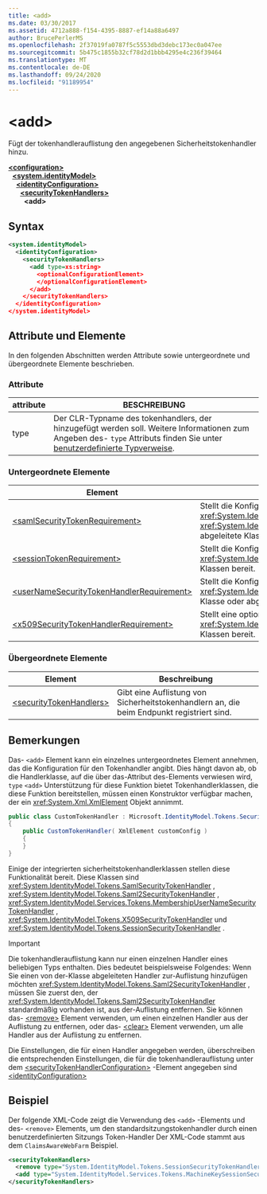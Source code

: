 ```yaml
---
title: <add>
ms.date: 03/30/2017
ms.assetid: 4712a888-f154-4395-8887-ef14a88a6497
author: BrucePerlerMS
ms.openlocfilehash: 2f37019fa0787f5c5553dbd3debc173ec0a047ee
ms.sourcegitcommit: 5b475c1855b32cf78d2d1bbb4295e4c236f39464
ms.translationtype: MT
ms.contentlocale: de-DE
ms.lasthandoff: 09/24/2020
ms.locfileid: "91189954"
---
```

# \<add>

Fügt der tokenhandlerauflistung den angegebenen Sicherheitstokenhandler hinzu.  
  
[**\<configuration>**](../configuration-element.md)\
&nbsp;&nbsp;[**\<system.identityModel>**](system-identitymodel.md)\
&nbsp;&nbsp;&nbsp;&nbsp;[**\<identityConfiguration>**](identityconfiguration.md)\
&nbsp;&nbsp;&nbsp;&nbsp;&nbsp;&nbsp;[**\<securityTokenHandlers>**](securitytokenhandlers.md)\
&nbsp;&nbsp;&nbsp;&nbsp;&nbsp;&nbsp;&nbsp;&nbsp;**\<add>**  
  
## <a name="syntax"></a>Syntax  
  
```xml  
<system.identityModel>  
  <identityConfiguration>  
    <securityTokenHandlers>  
      <add type=xs:string>  
        <optionalConfigurationElement>  
        </optionalConfigurationElement>  
      </add>  
    </securityTokenHandlers>  
  </identityConfiguration>  
</system.identityModel>  
```  
  
## <a name="attributes-and-elements"></a>Attribute und Elemente  

 In den folgenden Abschnitten werden Attribute sowie untergeordnete und übergeordnete Elemente beschrieben.  
  
### <a name="attributes"></a>Attribute  
  
|attribute|BESCHREIBUNG|  
|---------------|-----------------|  
|type|Der CLR-Typname des tokenhandlers, der hinzugefügt werden soll. Weitere Informationen zum Angeben des- `type` Attributs finden Sie unter [benutzerdefinierte Typverweise](/previous-versions/windows-identity-foundation/gg638728(v=msdn.10)#custom-type-references).|  
  
### <a name="child-elements"></a>Untergeordnete Elemente  
  
|Element|Beschreibung|  
|-------------|-----------------|  
|[\<samlSecurityTokenRequirement>](samlsecuritytokenrequirement.md)|Stellt die Konfiguration für die- <xref:System.IdentityModel.Tokens.SamlSecurityTokenHandler> Klasse, die- <xref:System.IdentityModel.Tokens.Saml2SecurityTokenHandler> Klasse oder eine abgeleitete Klasse einer dieser Klassen bereit.|  
|[\<sessionTokenRequirement>](sessiontokenrequirement.md)|Stellt die Konfiguration für die- <xref:System.IdentityModel.Tokens.SessionSecurityTokenHandler> Klasse oder abgeleitete Klassen bereit.|  
|[\<userNameSecurityTokenHandlerRequirement>](usernamesecuritytokenhandlerrequirement.md)|Stellt die Konfiguration für die- <xref:System.IdentityModel.Services.Tokens.MembershipUserNameSecurityTokenHandler> Klasse oder abgeleitete Klassen bereit.|  
|[\<x509SecurityTokenHandlerRequirement>](x509securitytokenhandlerrequirement.md)|Stellt eine optionale Konfiguration für die- <xref:System.IdentityModel.Tokens.X509SecurityTokenHandler> Klasse oder abgeleitete Klassen bereit.|  
  
### <a name="parent-elements"></a>Übergeordnete Elemente  
  
|Element|Beschreibung|  
|-------------|-----------------|  
|[\<securityTokenHandlers>](securitytokenhandlers.md)|Gibt eine Auflistung von Sicherheitstokenhandlern an, die beim Endpunkt registriert sind.|  
  
## <a name="remarks"></a>Bemerkungen  

 Das- `<add>` Element kann ein einzelnes untergeordnetes Element annehmen, das die Konfiguration für den Tokenhandler angibt. Dies hängt davon ab, ob die Handlerklasse, auf die über das-Attribut des-Elements verwiesen wird, `type` `<add>` Unterstützung für diese Funktion bietet Tokenhandlerklassen, die diese Funktion bereitstellen, müssen einen Konstruktor verfügbar machen, der ein <xref:System.Xml.XmlElement> Objekt annimmt.  

```csharp  
public class CustomTokenHandler : Microsoft.IdentityModel.Tokens.SecurityTokenHandler  
{  
    public CustomTokenHandler( XmlElement customConfig )  
    {  
    }  
}  
```  
  
 Einige der integrierten sicherheitstokenhandlerklassen stellen diese Funktionalität bereit. Diese Klassen sind <xref:System.IdentityModel.Tokens.SamlSecurityTokenHandler> , <xref:System.IdentityModel.Tokens.Saml2SecurityTokenHandler> , <xref:System.IdentityModel.Services.Tokens.MembershipUserNameSecurityTokenHandler> , <xref:System.IdentityModel.Tokens.X509SecurityTokenHandler> und <xref:System.IdentityModel.Tokens.SessionSecurityTokenHandler> .  
  
> [!IMPORTANT]
> Die tokenhandlerauflistung kann nur einen einzelnen Handler eines beliebigen Typs enthalten. Dies bedeutet beispielsweise Folgendes: Wenn Sie einen von der-Klasse abgeleiteten Handler zur-Auflistung hinzufügen möchten <xref:System.IdentityModel.Tokens.Saml2SecurityTokenHandler> , müssen Sie zuerst den, der <xref:System.IdentityModel.Tokens.Saml2SecurityTokenHandler> standardmäßig vorhanden ist, aus der-Auflistung entfernen. Sie können das- [\<remove>](remove.md) Element verwenden, um einen einzelnen Handler aus der Auflistung zu entfernen, oder das- [\<clear>](clear.md) Element verwenden, um alle Handler aus der Auflistung zu entfernen.  
  
 Die Einstellungen, die für einen Handler angegeben werden, überschreiben die entsprechenden Einstellungen, die für die tokenhandlerauflistung unter dem [\<securityTokenHandlerConfiguration>](securitytokenhandlerconfiguration.md) -Element angegeben sind [\<identityConfiguration>](identityconfiguration.md)  
  
## <a name="example"></a>Beispiel  

 Der folgende XML-Code zeigt die Verwendung des `<add>` -Elements und des- `<remove>` Elements, um den standardsitzungstokenhandler durch einen benutzerdefinierten Sitzungs Token-Handler Der XML-Code stammt aus dem `ClaimsAwareWebFarm` Beispiel.  
  
```xml  
<securityTokenHandlers>  
  <remove type="System.IdentityModel.Tokens.SessionSecurityTokenHandler, System.IdentityModel, Version=4.0.0.0, Culture=neutral, PublicKeyToken=b77a5c561934e089" />  
  <add type="System.IdentityModel.Services.Tokens.MachineKeySessionSecurityTokenHandler, System.IdentityModel.Services, Version=4.0.0.0, Culture=neutral, PublicKeyToken=b77a5c561934e089" />  
</securityTokenHandlers>  
```
